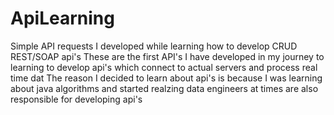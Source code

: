 # ApiLearning
Simple API requests I developed while learning how to develop CRUD REST/SOAP api's
These are the first API's I have developed in my journey to learning to develop api's which connect to actual servers and process real time dat
The reason I decided to learn about api's is because I was learning about java algorithms and started realzing data engineers at times are also responsible for developing api's
